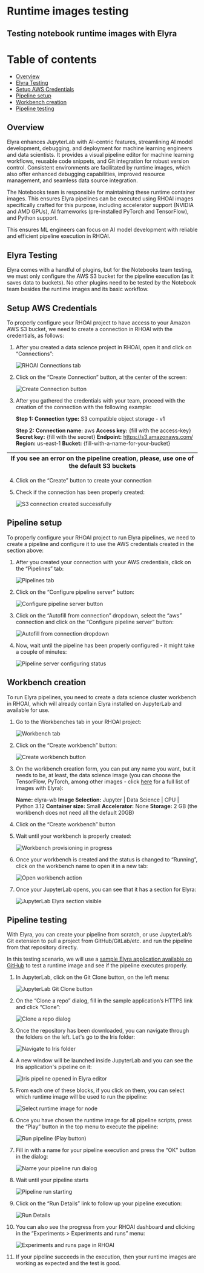 # Runtime images testing

## Testing notebook runtime images with Elyra

# Table of contents

- [Overview](#overview)
- [Elyra Testing](#elyra-testing)
- [Setup AWS Credentials](#setup-aws-credentials)
- [Pipeline setup](#pipeline-setup)
- [Workbench creation](#workbench-creation)
- [Pipeline testing](#pipeline-testing)

## Overview

Elyra enhances JupyterLab with AI-centric features, streamlining AI model development, debugging, and deployment for machine learning engineers and data scientists. It provides a visual pipeline editor for machine learning workflows, reusable code snippets, and Git integration for robust version control. Consistent environments are facilitated by runtime images, which also offer enhanced debugging capabilities, improved resource management, and seamless data source integration.

The Notebooks team is responsible for maintaining these runtime container images. This ensures Elyra pipelines can be executed using RHOAI images specifically crafted for this purpose, including accelerator support (NVIDIA and AMD GPUs), AI frameworks (pre-installed PyTorch and TensorFlow), and Python support.

This ensures ML engineers can focus on AI model development with reliable and efficient pipeline execution in RHOAI.

## Elyra Testing

Elyra comes with a handful of plugins, but for the Notebooks team testing, we must only configure the AWS S3 bucket for the pipeline execution (as it saves data to buckets). No other plugins need to be tested by the Notebook team besides the runtime images and its basic workflow.

## Setup AWS Credentials

To properly configure your RHOAI project to have access to your Amazon AWS S3 bucket, we need to create a connection in RHOAI with the credentials, as follows:

1. After you created a data science project in RHOAI, open it and click on “Connections”:

   ![RHOAI Connections tab][image1]

2. Click on the “Create Connection” button, at the center of the screen:

   ![Create Connection button][image2]

3. After you gathered the credentials with your team, proceed with the creation of the connection with the following example:

   	**Step 1:**
   	**Connection type:** S3 compatible object storage \- v1

   	**Step 2:**
   	**Connection name:** aws
   	**Access key:** {fill with the access-key}
   	**Secret key:** {fill with the secret}
   	**Endpoint:** https://s3.amazonaws.com/
   	**Region:** us-east-1
   	**Bucket:** {fill-with-a-name-for-your-bucket}

| If you see an error on the pipeline creation, please, use one of the default S3 buckets |
| :---: |

4. Click on the “Create” button to create your connection

5. Check if the connection has been properly created:

   ![S3 connection created successfully][image3]

## Pipeline setup

To properly configure your RHOAI project to run Elyra pipelines, we need to create a pipeline and configure it to use the AWS credentials created in the section above:

1. After you created your connection with your AWS credentials, click on the “Pipelines” tab:

   ![Pipelines tab][image4]

2. Click on the “Configure pipeline server” button:

   ![Configure pipeline server button][image5]

3. Click on the “Autofill from connection” dropdown, select the “aws” connection and click on the “Configure pipeline server” button:

   ![Autofill from connection dropdown][image6]

4. Now, wait until the pipeline has been properly configured \- it might take a couple of minutes:

   ![Pipeline server configuring status][image7]

## Workbench creation

To run Elyra pipelines, you need to create a data science cluster workbench in RHOAI, which will already contain Elyra installed on JupyterLab and available for use.

1. Go to the Workbenches tab in your RHOAI project:

   ![Workbench tab][image8]

2. Click on the “Create workbench” button:

      ![Create workbench button][image9]

3. On the workbench creation form, you can put any name you want, but it needs to be, at least, the data science image (you can choose the TensorFlow, PyTorch, among other images \- click [here](https://github.com/search?q=repo%3Aopendatahub-io%2Fnotebooks+COPY+%2F%24%7BDATASCIENCE_SOURCE_CODE%7D%5C%2Fsetup-elyra.sh%2F&type=code) for a full list of images with Elyra):

   	**Name:** elyra-wb
   	**Image Selection:** Jupyter | Data Science | CPU | Python 3.12
   	**Container size:** Small
   	**Accelerator:** None
   	**Storage:** 2 GB (the workbench does not need all the default 20GB)

4. Click on the “Create workbench” button

5. Wait until your workbench is properly created:

   ![Workbench provisioning in progress][image10]

6. Once your workbench is created and the status is changed to “Running”, click on the workbench name to open it in a new tab:

   ![Open workbench action][image11]

7. Once your JupyterLab opens, you can see that it has a section for Elyra:

   ![JupyterLab Elyra section visible][image12]

## Pipeline testing

With Elyra, you can create your pipeline from scratch, or use JupyterLab’s Git extension to pull a project from GitHub/GitLab/etc. and run the pipeline from that repository directly.

In this testing scenario, we will use a [sample Elyra application available on GitHub](https://github.com/harshad16/data-science-pipeline-example) to test a runtime image and see if the pipeline executes properly.

1. In JupyterLab, click on the Git Clone button, on the left menu:

   ![JupyterLab Git Clone button][image13]

2. On the “Clone a repo” dialog, fill in the sample application’s HTTPS link and click “Clone”:

   ![Clone a repo dialog][image14]

3. Once the repository has been downloaded, you can navigate through the folders on the left. Let's go to the Iris folder:

   ![Navigate to Iris folder][image15]

4. A new window will be launched inside JupyterLab and you can see the Iris application's pipeline on it:

   ![Iris pipeline opened in Elyra editor][image16]

5. From each one of these blocks, if you click on them, you can select which runtime image will be used to run the pipeline:

   ![Select runtime image for node][image17]

6. Once you have chosen the runtime image for all pipeline scripts, press the “Play” button in the top menu to execute the pipeline:

   ![Run pipeline (Play button)][image18]

7. Fill in with a name for your pipeline execution and press the “OK” button in the dialog:

   ![Name your pipeline run dialog][image19]

8. Wait until your pipeline starts

   ![Pipeline run starting][image20]

9. Click on the “Run Details” link to follow up your pipeline execution:

   ![Run Details][image21]

10. You can also see the progress from your RHOAI dashboard and clicking in the “Experiments \> Experiments and runs” menu:

    ![Experiments and runs page in RHOAI][image22]

11. If your pipeline succeeds in the execution, then your runtime images are working as expected and the test is good.

[image1]: images/img_001_540124f9328693a1.png
[image2]: images/img_002_a67649a3481921a0.png
[image3]: images/img_003_93b2f00a24a50ba5.png
[image4]: images/img_004_f6fb213b7c025110.png
[image5]: images/img_005_79f45424b074b771.png
[image6]: images/img_006_54fbd228f8a42606.png
[image7]: images/img_007_a6379b0293c51668.png
[image8]: images/img_008_98637cabac3e7dc0.png
[image9]: images/img_009_9383a8eeecdb4f05.png
[image10]: images/img_010_ab640941c0b73fd9.png
[image11]: images/img_011_6a98825cc08b7287.png
[image12]: images/img_012_415f8c4792ae6f30.png
[image13]: images/img_013_7b7d198ba42ecbf7.png
[image14]: images/img_014_d319253a7b58e7af.png
[image15]: images/img_015_f0ea7c430c130289.png
[image16]: images/img_016_7cabbcc983333981.png
[image17]: images/img_017_e402e2ff16aec9ef.png
[image18]: images/img_018_f544d157b449cbde.png
[image19]: images/img_019_9b2fd9d3d3ab3a31.png
[image20]: images/img_020_4279d51e65f85947.png
[image21]: images/img_021_677be6ce28801bad.png
[image22]: images/img_022_659e781dc93b07bf.png
